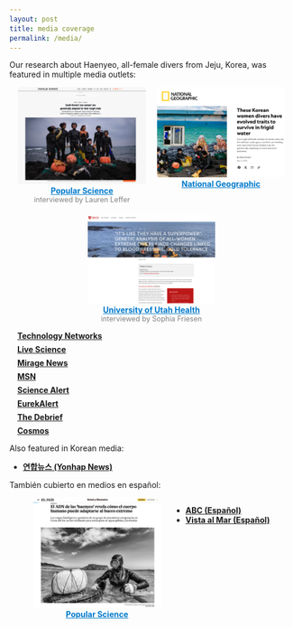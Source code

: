 ```yaml
---
layout: post
title: media coverage
permalink: /media/
---
```


<section class="media-coverage">
  <p>Our research about Haenyeo, all-female divers from Jeju, Korea, was featured in multiple media outlets:</p>

  <!-- Featured Media Row -->
  <div class="featured-media-row" style="display: flex; flex-wrap: wrap; gap: 20px; justify-content: center;">
    <div style="flex-basis: 45%; text-align: center; max-width: 300px;">
      <a href="https://www.popsci.com/science/korea-women-divers-genetics/" target="_blank">
        <img src="/figures/media/PopScience.png" alt="Popular Science screenshot" style="width: 100%; border-radius: 4px;">
      </a>
      <div><a href="https://www.popsci.com/science/korea-women-divers-genetics/" target="_blank" style="color: #007acc; font-weight: bold;">Popular Science</a></div>
      <div style="color: grey; font-size: 0.9em;">interviewed by Lauren Leffer</div>
    </div>
    <div style="flex-basis: 45%; text-align: center; max-width: 300px;">
      <a href="https://www.nationalgeographic.com/health/article/jeju-korea-women-divers-genetic-adaptations" target="_blank">
        <img src="/figures/media/NatGeo.png" alt="National Geographic screenshot" style="width: 100%; border-radius: 4px;">
      </a>
      <div><a href="https://www.nationalgeographic.com/health/article/jeju-korea-women-divers-genetic-adaptations" target="_blank" style="color: #007acc; font-weight: bold;">National Geographic</a></div>
    </div>
    <div style="flex-basis: 45%; text-align: center; max-width: 300px;">
      <a href="https://healthcare.utah.edu/newsroom/news/2025/05/its-they-have-superpower-genetic-analysis-of-all-women-extreme-divers-finds" target="_blank">
        <img src="/figures/media/UHealth.png" alt="University of Utah Health screenshot" style="width: 100%; border-radius: 4px;">
      </a>
      <div><a href="https://healthcare.utah.edu/newsroom/news/2025/05/its-they-have-superpower-genetic-analysis-of-all-women-extreme-divers-finds" target="_blank" style="color: #007acc; font-weight: bold;">University of Utah Health</a></div>
      <div style="color: grey; font-size: 0.9em;">interviewed by Sophia Friesen</div>
    </div>
  </div>

  <!-- Standard Media List in Two Columns -->
  <div class="media-grid" style="display: grid; grid-template-columns: repeat(auto-fit, minmax(250px, 1fr)); gap: 0.5em 2em; margin-top: 1em; padding-left: 1em;">
    <div><a href="https://www.technologynetworks.com/tn/news/genetic-differences-help-haenyeo-divers-survive-high-pressure-environments-399280" target="_blank"><strong>Technology Networks</strong></a></div>
    <div><a href="https://www.livescience.com/health/genetics/legendary-women-of-the-sea-in-south-korea-freedive-well-into-their-80s-a-new-study-hints-at-how" target="_blank"><strong>Live Science</strong></a></div>
    <div><a href="https://www.miragenews.com/korean-haenyeo-divers-show-cold-water-genetic-1453864/" target="_blank"><strong>Mirage News</strong></a></div>
    <div><a href="https://www.msn.com/en-us/health/other/genetic-analysis-of-all-women-extreme-divers-finds-changes-linked-to-blood-pressure-and-cold-tolerance/ar-AA1E3BcG" target="_blank"><strong>MSN</strong></a></div>
    <div><a href="https://www.sciencealert.com/legendary-female-free-divers-reveal-evolution-in-action-on-south-korean-island" target="_blank"><strong>Science Alert</strong></a></div>
    <div><a href="https://www.eurekalert.org/news-releases/1081670" target="_blank"><strong>EurekAlert</strong></a></div>
    <div><a href="https://thedebrief.org/defying-the-limits-of-human-endurance-koreas-incredible-haenyeo-divers-are-reveal-new-secrets-about-human-adaptation/" target="_blank"><strong>The Debrief</strong></a></div>
    <div><a href="https://cosmosmagazine.com/science/biology/korean-haenyeo-free-divers/" target="_blank"><strong>Cosmos</strong></a></div>
  </div>

  <!-- Korean Media -->
  <p>Also featured in Korean media:</p>
  <ul class="media-links">
    <li><a href="https://v.daum.net/v/20250503000106885" target="_blank"><strong>연합뉴스 (Yonhap News)</strong></a></li>
  </ul>

  <!-- Spanish Media -->
  <p>También cubierto en medios en español:</p>
  <!-- Featured Media Row -->
  <div class="featured-media-row" style="display: flex; flex-wrap: wrap; gap: 20px; justify-content: center;">
    <div style="flex-basis: 45%; text-align: center; max-width: 300px;">
      <a href="https://elpais.com/salud-y-bienestar/2025-05-06/el-adn-de-las-haenyeo-revela-como-el-cuerpo-humano-puede-adaptarse-al-buceo-extremo.html" target="_blank">
        <img src="/figures/media/ElPais.png" alt="Popular Science screenshot" style="width: 100%; border-radius: 4px;">
      </a>
      <div><a href="https://elpais.com/salud-y-bienestar/2025-05-06/el-adn-de-las-haenyeo-revela-como-el-cuerpo-humano-puede-adaptarse-al-buceo-extremo.html" target="_blank" style="color: #007acc; font-weight: bold;">Popular Science</a></div>
  </div>

  
  <ul class="media-links">
    <li><a href="https://www.abc.es/ciencia/descubren-secreto-genetico-haenyeo-mujeres-mar-coreanas-20250502143939-nt_amp.html" target="_blank"><strong>ABC (Español)</strong></a></li>
    <li><a href="https://www.vistaalmar.es/ciencia-tecnologia/medicina/14602-identifican-genes-unicos-legendarias-mujeres-mar-corea-sur.html" target="_blank"><strong>Vista al Mar (Español)</strong></a></li>
  </ul>
</section>

